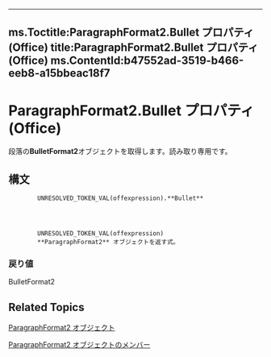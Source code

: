 

---
ms.Toctitle:ParagraphFormat2.Bullet プロパティ (Office)
title:ParagraphFormat2.Bullet プロパティ (Office)
ms.ContentId:b47552ad-3519-b466-eeb8-a15bbeac18f7
---
# ParagraphFormat2.Bullet プロパティ (Office)




段落の**BulletFormat2**オブジェクトを取得します。読み取り専用です。

## 構文

            UNRESOLVED_TOKEN_VAL(offexpression).**Bullet**




            UNRESOLVED_TOKEN_VAL(offexpression)
            **ParagraphFormat2** オブジェクトを返す式。

### 戻り値
BulletFormat2





## Related Topics

[ParagraphFormat2 オブジェクト](05ff2b24-9603-f923-d053-e736fb2ba389.md)

[ParagraphFormat2 オブジェクトのメンバー](c0580593-7efb-659f-02a2-67dce512ee09.md)




